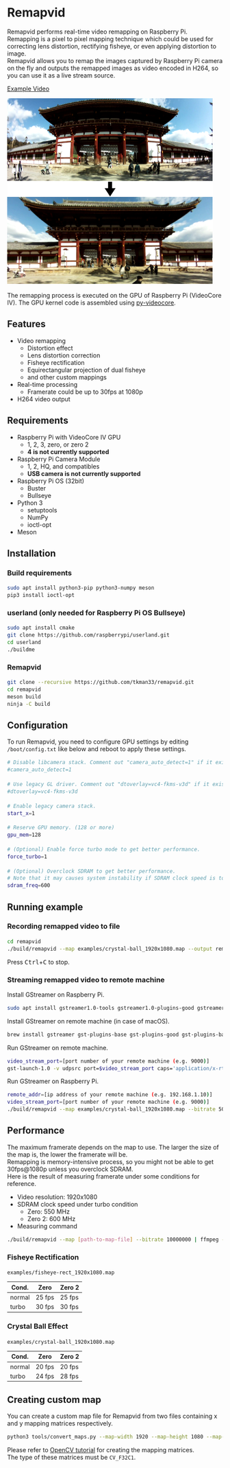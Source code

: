 # Remapvid

Remapvid performs real-time video remapping on Raspberry Pi.  
Remapping is a pixel to pixel mapping technique which could be used for correcting lens distortion, rectifying fisheye, or even applying distortion to image.  
Remapvid allows you to remap the images captured by Raspberry Pi camera on the fly and outputs the remapped images as video encoded in H264, so you can use it as a live stream source.

[Example Video](https://www.youtube.com/watch?v=znkMd5O7y7M)

![rectify-fisheye](doc/rectify-fisheye.png)

The remapping process is executed on the GPU of Raspberry Pi (VideoCore IV). The GPU kernel code is assembled using [py-videocore](https://github.com/nineties/py-videocore).

## Features

- Video remapping
  - Distortion effect
  - Lens distortion correction
  - Fisheye rectification
  - Equirectangular projection of dual fisheye
  - and other custom mappings
- Real-time processing
  - Framerate could be up to 30fps at 1080p
- H264 video output

## Requirements

- Raspberry Pi with VideoCore IV GPU
  - 1, 2, 3, zero, or zero 2
  - __4 is not currently supported__
- Raspberry Pi Camera Module
  - 1, 2, HQ, and compatibles
  - __USB camera is not currently supported__
- Raspberry Pi OS (32bit)
  - Buster
  - Bullseye
- Python 3
  - setuptools
  - NumPy
  - ioctl-opt
- Meson

## Installation

### Build requirements

```bash
sudo apt install python3-pip python3-numpy meson
pip3 install ioctl-opt
```

### userland (only needed for Raspberry Pi OS Bullseye)

```bash
sudo apt install cmake
git clone https://github.com/raspberrypi/userland.git
cd userland
./buildme
```

### Remapvid

```bash
git clone --recursive https://github.com/tkman33/remapvid.git
cd remapvid
meson build
ninja -C build
```

## Configuration

To run Remapvid, you need to configure GPU settings by editing `/boot/config.txt` like below and reboot to apply these settings.

```bash
# Disable libcamera stack. Comment out "camera_auto_detect=1" if it exists.
#camera_auto_detect=1

# Use legacy GL driver. Comment out "dtoverlay=vc4-fkms-v3d" if it exists.
#dtoverlay=vc4-fkms-v3d

# Enable legacy camera stack.
start_x=1

# Reserve GPU memory. (128 or more)
gpu_mem=128

# (Optional) Enable force turbo mode to get better performance.
force_turbo=1

# (Optional) Overclock SDRAM to get better performance.
# Note that it may causes system instability if SDRAM clock speed is too high.
sdram_freq=600
```

## Running example

### Recording remapped video to file

```bash
cd remapvid
./build/remapvid --map examples/crystal-ball_1920x1080.map --output remapped.h264
```

Press <kbd>Ctrl</kbd>+<kbd>C</kbd> to stop.

### Streaming remapped video to remote machine

Install GStreamer on Raspberry Pi.

```bash
sudo apt install gstreamer1.0-tools gstreamer1.0-plugins-good gstreamer1.0-plugins-bad gstreamer1.0-libav
```

Install GStreamer on remote machine (in case of macOS).

```bash
brew install gstreamer gst-plugins-base gst-plugins-good gst-plugins-bad gst-libav
```

Run GStreamer on remote machine.

```bash
video_stream_port=[port number of your remote machine (e.g. 9000)]
gst-launch-1.0 -v udpsrc port=$video_stream_port caps='application/x-rtp, media=(string)video, clock-rate=(int)90000, encoding-name=(string)H264' ! rtph264depay ! avdec_h264 ! videoconvert ! autovideosink sync=false
```

Run GStreamer on Raspberry Pi.

```bash
remote_addr=[ip address of your remote machine (e.g. 192.168.1.10)]
video_stream_port=[port number of your remote machine (e.g. 9000)]
./build/remapvid --map examples/crystal-ball_1920x1080.map --bitrate 5000000 | gst-launch-1.0 -v fdsrc ! h264parse ! rtph264pay config-interval=10 pt=96 ! udpsink host=$remote_addr port=$video_stream_port
```

## Performance

The maximum framerate depends on the map to use. The larger the size of the map is, the lower the framerate will be.  
Remapping is memory-intensive process, so you might not be able to get 30fps@1080p unless you overclock SDRAM.  
Here is the result of measuring framerate under some conditions for reference.

- Video resolution: 1920x1080
- SDRAM clock speed under turbo condition
  - Zero: 550 MHz
  - Zero 2: 600 MHz
- Measuring command
```bash
./build/remapvid --map [path-to-map-file] --bitrate 10000000 | ffmpeg -re -f h264 -framerate 30 -i - -vcodec copy -f mp4 /dev/null
```

### Fisheye Rectification

`examples/fisheye-rect_1920x1080.map`

| Cond.  | Zero   | Zero 2 |
|--------|--------|--------|
| normal | 25 fps | 25 fps |
| turbo  | 30 fps | 30 fps |

### Crystal Ball Effect

`examples/crystal-ball_1920x1080.map`

| Cond.  | Zero   | Zero 2 |
|--------|--------|--------|
| normal | 20 fps | 20 fps |
| turbo  | 24 fps | 28 fps |

## Creating custom map

You can create a custom map file for Remapvid from two files containing x and y mapping matrices respectively.

```bash
python3 tools/convert_maps.py --map-width 1920 --map-height 1080 --map-x map_x.dat --map-y map_y.dat --output remapvid_1920x1080.map
```

Please refer to [OpenCV tutorial](https://docs.opencv.org/4.5.1/d1/da0/tutorial_remap.html) for creating the mapping matrices.  
The type of these matrices must be `CV_F32C1`.